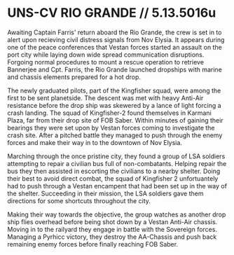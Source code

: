 # UNS-CV RIO GRANDE // 5.13.5016u
Awaiting Captain Farris' return aboard the Rio Grande, the crew is set in to alert upon recieving civil distress signals from Nov Elysia.
It appears during one of the peace conferences that Vestan forces started an assault on the port city while laying down wide spread communication disruptions.
Forgoing normal procedures to mount a rescue operation to retrieve Bannerjee and Cpt. Farris, the Rio Grande launched dropships with marine and chassis elements prepared for a hot drop.

The newly graduated pilots, part of the Kingfisher squad, were among the first to be sent planetside. The descent was met with heavy Anti-Air resistance before the drop ship was skewered by a lance
of light forcing a crash landing. The squad of Kingfisher-2 found themselves in Karmani Plaza, far from their drop site of FOB Saber. Within minutes of gaining their bearings they were set upon by 
Vestan forces coming to investigate the crash site. After a pitched battle they managed to push through the enemy forces and make their way in to the downtown of Nov Elysia. 

Marching through the once pristine city, they found a group of LSA soldiers attempting to repair a civilian bus full of non-combatants. Helping repair the bus they then assisted in escorting the 
civilians to a nearby shelter. Doing their best to avoid direct combat, the squad of Kingfisher 2 unfortuantely had to push through a Vestan encampent that had been set up in the way of the shelter. 
Succeeding in their mission, the LSA soldiers gave them directions for some shortcuts throughout the city.

Making their way towards the objective, the group watches as another drop ship flies overhead before being shot down by a Vestan Anti-Air chassis. Moving in to the railyard they engage in battle with the Sovereign
forces. Managing a Pyrhicc victory, they destroy the AA-Chassis and push back remaining enemy forces before finally reaching FOB Saber. 
